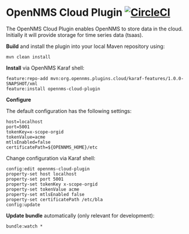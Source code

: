 # OpenNMS Cloud Plugin [![CircleCI](https://circleci.com/gh/OpenNMS/opennms-cloud-plugin.svg?style=svg)](https://circleci.com/gh/OpenNMS/opennms-cloud-plugin)

The OpenNMS Cloud Plugin enables OpenNMS to store data in the cloud.
Initially it will provide storage for time series data (tsaas).

**Build** and install the plugin into your local Maven repository using:
```
mvn clean install
```

**Install** via OpenNMS Karaf shell:
```
feature:repo-add mvn:org.opennms.plugins.cloud/karaf-features/1.0.0-SNAPSHOT/xml
feature:install opennms-cloud-plugin
```
**Configure**

The default configuration has the following settings:
```
host=localhost
port=5001
tokenKey=x-scope-orgid
tokenValue=acme
mtlsEnabled=false
certificatePath=${OPENNMS_HOME}/etc
```

Change configuration via Karaf shell:
```
config:edit opennms-cloud-plugin
property-set host localhost
property-set port 5001
property-set tokenKey x-scope-orgid
property-set tokenValue acme
property-set mtlsEnabled false
property-set certificatePath /etc/bla
config:update
```

**Update bundle** automatically (only relevant for development):
```
bundle:watch *
```